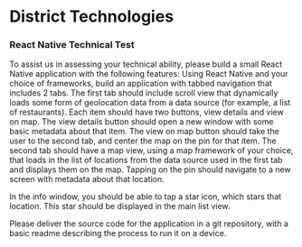 # District Technologies

### React Native Technical Test

To assist us in assessing your technical ability, please build a small React Native application with
the following features: Using React Native and your choice of frameworks, build an application
with tabbed navigation that includes 2 tabs. The first tab should include scroll view that dynamically
loads some form of geolocation data from a data source (for example, a list of restaurants). Each
item should have two buttons, view details and view on map. The view details button should open a
new window with some basic metadata about that item. The view on map button should take the
user to the second tab, and center the map on the pin for that item. The second tab should have a
map view, using a map framework of your choice, that loads in the list of locations from the data
source used in the first tab and displays them on the map. Tapping on the pin should navigate to a
new screen with metadata about that location.

In the info window, you should be able to tap a star icon, which stars that location. This star should
be displayed in the main list view.

Please deliver the source code for the application in a git repository, with a basic readme describing
the process to run it on a device.
